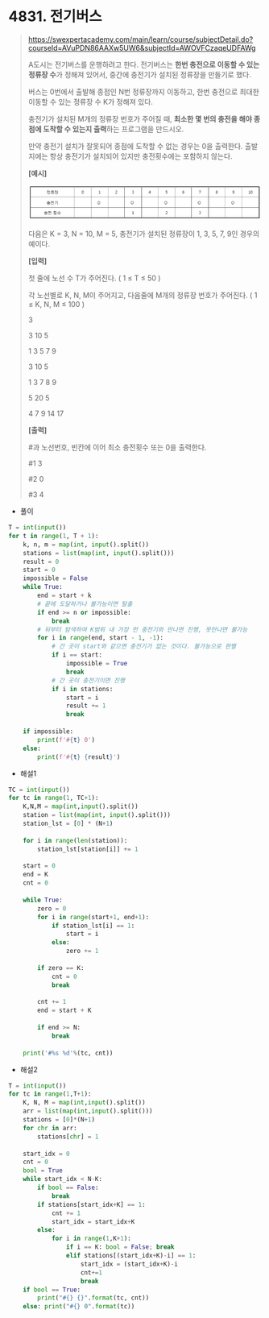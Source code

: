 # 4831. 전기버스

> https://swexpertacademy.com/main/learn/course/subjectDetail.do?courseId=AVuPDN86AAXw5UW6&subjectId=AWOVFCzaqeUDFAWg
>
> A도시는 전기버스를 운행하려고 한다. 전기버스는 **한번 충전으로 이동할 수 있는 정류장 수**가 정해져 있어서, 중간에 충전기가 설치된 정류장을 만들기로 했다.
>
> 버스는 0번에서 출발해 종점인 N번 정류장까지 이동하고, 한번 충전으로 최대한 이동할 수 있는 정류장 수 K가 정해져 있다.
>
> 충전기가 설치된 M개의 정류장 번호가 주어질 때, **최소한 몇 번의 충전을 해야 종점에 도착할 수 있는지 출력**하는 프로그램을 만드시오.
>
> 만약 충전기 설치가 잘못되어 종점에 도착할 수 없는 경우는 0을 출력한다. 출발지에는 항상 충전기가 설치되어 있지만 충전횟수에는 포함하지 않는다.
>
> **[예시]**
>
> ![image-20210822191746194](04831-전기버스.assets/image-20210822191746194.png)
>
>
> 다음은 K = 3, N = 10, M = 5, 충전기가 설치된 정류장이 1, 3, 5, 7, 9인 경우의 예이다.
>
> 
>
> **[입력]**
>
>
> 첫 줄에 노선 수 T가 주어진다. ( 1 ≤ T ≤ 50 )
>
>
> 각 노선별로 K, N, M이 주어지고, 다음줄에 M개의 정류장 번호가 주어진다. ( 1 ≤ K, N, M ≤ 100 )
>
> 3 
>
> 3 10 5 
>
> 1 3 5 7 9 
>
> 3 10 5 
>
> 1 3 7 8 9 
>
> 5 20 5 
>
> 4 7 9 14 17 
>
> **[출력]**
>
>
> \#과 노선번호, 빈칸에 이어 최소 충전횟수 또는 0을 출력한다.
>
> #1 3 
>
> #2 0 
>
> #3 4

- 풀이

```python
T = int(input())
for t in range(1, T + 1):
    k, n, m = map(int, input().split())
    stations = list(map(int, input().split()))
    result = 0
    start = 0
    impossible = False
    while True:
        end = start + k
        # 끝에 도달하거나 불가능이면 탈출
        if end >= n or impossible:
            break
        # 뒤부터 탐색하여 K범위 내 가장 먼 충전기와 만나면 진행, 못만나면 불가능
        for i in range(end, start - 1, -1):
            # 간 곳이 start와 같으면 충전기가 없는 것이다. 불가능으로 판별
            if i == start:
                impossible = True
                break
            # 간 곳이 충전기이면 진행
            if i in stations:
                start = i
                result += 1
                break

    if impossible:
        print(f'#{t} 0')
    else:
        print(f'#{t} {result}')
```

- 해설1

```python
TC = int(input())
for tc in range(1, TC+1):
    K,N,M = map(int,input().split())
    station = list(map(int, input().split()))
    station_lst = [0] * (N+1)

    for i in range(len(station)):
        station_lst[station[i]] += 1

    start = 0
    end = K
    cnt = 0

    while True:
        zero = 0
        for i in range(start+1, end+1):
            if station_lst[i] == 1:
                start = i
            else:
                zero += 1

        if zero == K:
            cnt = 0
            break

        cnt += 1
        end = start + K

        if end >= N:
            break

    print('#%s %d'%(tc, cnt))
```

- 해설2

```python
T = int(input())
for tc in range(1,T+1):
    K, N, M = map(int,input().split())
    arr = list(map(int,input().split()))
    stations = [0]*(N+1)
    for chr in arr:
        stations[chr] = 1
 
    start_idx = 0
    cnt = 0
    bool = True
    while start_idx < N-K:
        if bool == False:
            break
        if stations[start_idx+K] == 1:
            cnt += 1
            start_idx = start_idx+K
        else:
            for i in range(1,K+1):
                if i == K: bool = False; break
                elif stations[(start_idx+K)-i] == 1:
                    start_idx = (start_idx+K)-i
                    cnt+=1
                    break
    if bool == True:
        print("#{} {}".format(tc, cnt))
    else: print("#{} 0".format(tc))
```

